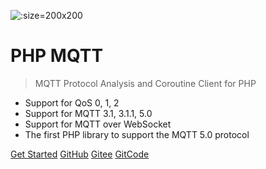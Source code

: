 ![](https://github.com/simps.png ':size=200x200')

# PHP MQTT

> MQTT Protocol Analysis and Coroutine Client for PHP

- Support for QoS 0, 1, 2
- Support for MQTT 3.1, 3.1.1, 5.0
- Support for MQTT over WebSocket
- The first PHP library to support the MQTT 5.0 protocol

[Get Started](#phpmqtt)
[GitHub](https://github.com/simps/mqtt)
[Gitee](https://gitee.com/phpmqtt/mqtt)
[GitCode](https://gitcode.com/simps/mqtt)
